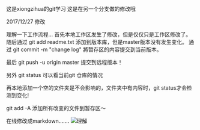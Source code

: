 这是xiongzihua的git学习
这是在另一个分支做的修改哦

2017/12/27 修改

理解一下工作流程...
首先本地工作区发生了修改，但是仅仅只是工作区修改了。
随后通过 git add readme.txt 添加到版本库，但是master版本没有发生变化。
通过 git commit -m "change log" 將暂存区的内容提交到当前版本。

最后 git push -u origin master 提交到远程版本！

另外 git status 可以看当前git 仓库的情况

再本地添加一个空的文件夹是不会影响的，文件夹中有内容时，git status才会检测到变化!

git add -A 添加所有改变的文件到暂存区～

在线修改成markdown.......
![理解](https://github.com/xiongzihua/learngit/blob/master/%E7%90%86%E8%A7%A3%E6%9A%82%E5%AD%98%E5%8C%BA.png)
